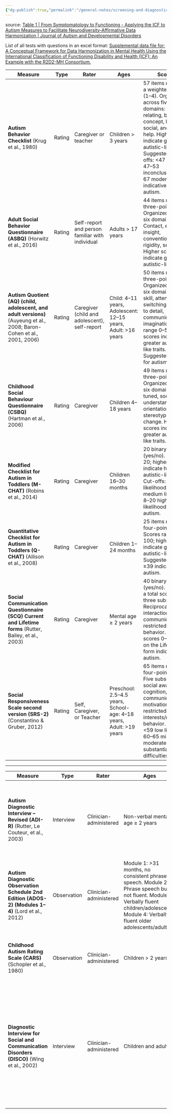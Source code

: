 ```yaml
---
{"dg-publish":true,"permalink":"/general-notes/screening-and-diagnostic-measures-for-asd/"}
---
```




source: [Table 1 | From Symptomatology to Functioning - Applying the ICF to Autism Measures to Facilitate Neurodiversity-Affirmative Data Harmonization | Journal of Autism and Developmental Disorders](https://link.springer.com/article/10.1007/s10803-023-06204-2/tables/1)

List of all tests with questions in an excel format:
[Supplemental data file for: A Conceptual Framework for Data Harmonization in Mental Health Using the International Classification of Functioning Disability and Health (ICF): An Example with the R2D2-MH Consortium.](https://figshare.com/articles/dataset/Supplemental_data_file_for_A_Conceptual_Framework_for_Data_Harmonization_in_Mental_Health_Using_the_International_Classification_of_Functioning_Disability_and_Health_ICF_An_Example_with_the_R2D2-MH_Consortium/26405335/2?file=52153871)

| Measure | Type | Rater | Ages | Scoring | Screening |
|---------|------|-------|------|---------|-----------|
| **Autism Behavior Checklist** (Krug et al., 1980) | Rating | Caregiver or teacher | Children > 3 years | 57 items rated with a weighted score (1–4). Organized across five domains: Sensory, relating, body concept, language, social, and self-help. Higher scores indicate greater autistic-like traits. Suggested cut-offs: <47 typical, 47–53 inconclusive, 54–67 moderate, ≥68 indicative of autism. | ✔ |
| **Adult Social Behavior Questionnaire (ASBQ)** (Horwitz et al., 2016) | Rating | Self-report and person familiar with individual | Adults > 17 years | 44 items rated on a three-point scale. Organized across six domains: Contact, empathy, insight, conventions rigidity, sensory. Higher scores indicate greater autistic-like traits. | ✔ |
| **Autism Quotient (AQ) (child, adolescent, and adult versions)** (Auyeung et al., 2008; Baron-Cohen et al., 2001, 2006) | Rating | Caregiver (child and adolescent), self-report | Child: 4–11 years, Adolescent: 12–15 years, Adult: >16 years | 50 items rated on a three-point scale. Organized across six domains: Social skill, attention switching, attention to detail, communication, imagination. Scores range 0–50; higher scores indicate greater autistic-like traits. Suggested cut-off for autism: ≥32. | ✔ |
| **Childhood Social Behaviour Questionnaire (CSBQ)** (Hartman et al., 2006) | Rating | Caregiver | Children 4–18 years | 49 items rated on a three-point scale. Organized across six domains: Not tuned, social, understanding, orientation, stereotyped, change. Higher scores indicate greater autistic-like traits. | ✔ |
| **Modified Checklist for Autism in Toddlers (M-CHAT)** (Robins et al., 2014) | Rating | Caregiver | Children 16–30 months | 20 binary items (yes/no). Scores 0–20; higher scores indicate higher autistic-like traits. Cut-offs: 0–2 low likelihood, 3–7 medium likelihood, 8–20 high likelihood of autism. | ✔ |
| **Quantitative Checklist for Autism in Toddlers (Q-CHAT)** (Allison et al., 2008) | Rating | Caregiver | Children 1–24 months | 25 items rated on a four-point scale. Scores range 0-100; higher scores indicate greater autistic-like traits. Suggested cut-off: ≥39 indicative of autism. | ✔ |
| **Social Communication Questionnaire (SCQ) Current and Lifetime forms** (Rutter, Bailey, et al., 2003) | Rating | Caregiver | Mental age ≥ 2 years | 40 binary items (yes/no). Provides a total score and three subscales: Reciprocal social interaction, communication, restricted/repetitive behavior. Total scores 0–39; ≥15 on the Lifetime form indicative of autism. | ✔ |
| **Social Responsiveness Scale second version (SRS-2)** (Constantino & Gruber, 2012) | Rating | Self, Caregiver, or Teacher | Preschool: 2.5–4.5 years, School-age: 4–18 years, Adult: >19 years | 65 items rated on a four-point scale. Five subscales: social awareness, cognition, communication, motivation, and restricted interests/repetitive behavior. Scores: <59 low likelihood, 60–65 mild, 66–75 moderate, ≥76 substantial social difficulties. | ✔ |

---

| Measure | Type | Rater | Ages | Scoring | Diagnostic |
|---------|------|-------|------|---------|------------|
| **Autism Diagnostic Interview – Revised (ADI-R)** (Rutter, Le Couteur, et al., 2003) | Interview | Clinician-administered | Non-verbal mental age ≥ 2 years | 93 items rated on a four-point scale. Domains: Social interaction (0–31), communication (0–28), restricted/repetitive behavior (0–25). Higher scores indicate a higher likelihood of autism. | ✔ |
| **Autism Diagnostic Observation Schedule 2nd Edition (ADOS-2) (Modules 1–4)** (Lord et al., 2012) | Observation | Clinician-administered | Module 1: >31 months, no consistent phrase speech. Module 2: Phrase speech but not fluent. Module 3: Verbally fluent children/adolescents. Module 4: Verbally fluent older adolescents/adults. | 28–31 items rated on a four-point scale. Domains: Social affect (0–27), restricted/repetitive behaviors (0–18), social communication (0–16). | ✔ |
| **Childhood Autism Rating Scale (CARS)** (Schopler et al., 1980) | Observation | Clinician-administered | Children > 2 years | 15 items rated on a four-point scale. Total score 15–60. Cut-offs: <30 no autistic traits, 30–36 mild/moderate traits, ≥37 substantial traits. | ✔ |
| **Diagnostic Interview for Social and Communication Disorders (DISCO)** (Wing et al., 2002) | Interview | Clinician-administered | Children and adults | 320 items rated on a four-point scale. Measures social interaction, communication, repetitive behaviors, restrictive interests, play, motor skills, adaptive functioning, behavioral regulation, cognitive abilities, sensory sensitivities, and social relationships. | ✔ |

